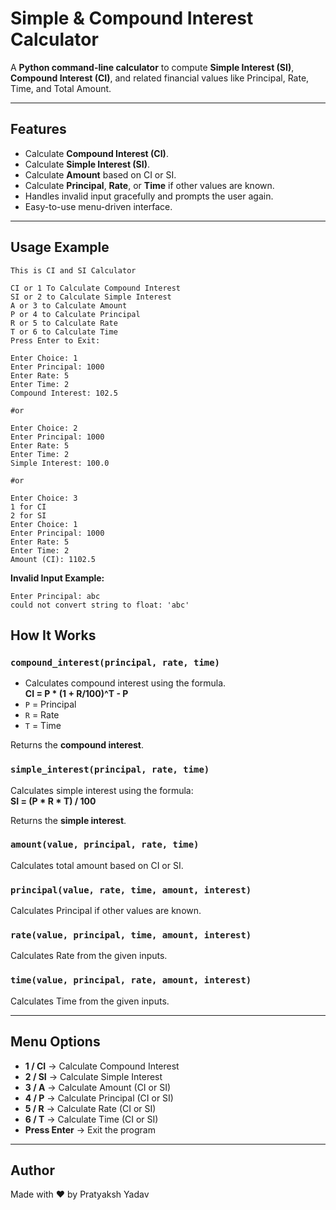 # Simple & Compound Interest Calculator

A **Python command-line calculator** to compute **Simple Interest (SI)**, **Compound Interest (CI)**, and related financial values like Principal, Rate, Time, and Total Amount.

---

## Features
- Calculate **Compound Interest (CI)**.  
- Calculate **Simple Interest (SI)**.  
- Calculate **Amount** based on CI or SI.  
- Calculate **Principal**, **Rate**, or **Time** if other values are known.  
- Handles invalid input gracefully and prompts the user again.  
- Easy-to-use menu-driven interface.

---

## Usage Example

```
This is CI and SI Calculator

CI or 1 To Calculate Compound Interest
SI or 2 to Calculate Simple Interest
A or 3 to Calculate Amount
P or 4 to Calculate Principal
R or 5 to Calculate Rate
T or 6 to Calculate Time
Press Enter to Exit:

Enter Choice: 1
Enter Principal: 1000
Enter Rate: 5
Enter Time: 2
Compound Interest: 102.5

#or

Enter Choice: 2
Enter Principal: 1000
Enter Rate: 5
Enter Time: 2
Simple Interest: 100.0

#or

Enter Choice: 3
1 for CI
2 for SI
Enter Choice: 1
Enter Principal: 1000
Enter Rate: 5
Enter Time: 2
Amount (CI): 1102.5

```

**Invalid Input Example:**
```
Enter Principal: abc
could not convert string to float: 'abc'
```

## How It Works

### `compound_interest(principal, rate, time)`
- Calculates compound interest using the formula.<br>
**CI = P * (1 + R/100)^T - P**
- `P` = Principal  
- `R` = Rate  
- `T` = Time  

Returns the **compound interest**.

### `simple_interest(principal, rate, time)`
Calculates simple interest using the formula:<br>
**SI = (P * R * T) / 100**

Returns the **simple interest**.

### `amount(value, principal, rate, time)`
Calculates total amount based on CI or SI.

### `principal(value, rate, time, amount, interest)`
Calculates Principal if other values are known.

### `rate(value, principal, time, amount, interest)`
Calculates Rate from the given inputs.

### `time(value, principal, rate, amount, interest)`
Calculates Time from the given inputs.

---

## Menu Options
- **1 / CI** → Calculate Compound Interest  
- **2 / SI** → Calculate Simple Interest  
- **3 / A** → Calculate Amount (CI or SI)  
- **4 / P** → Calculate Principal (CI or SI)  
- **5 / R** → Calculate Rate (CI or SI)  
- **6 / T** → Calculate Time (CI or SI)  
- **Press Enter** → Exit the program  

---

## Author
Made with ❤️ by Pratyaksh Yadav



